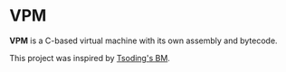 # VPM

__VPM__ is a C-based virtual machine with its own assembly and bytecode.

This project was inspired by [Tsoding's BM](https://github.com/tsoding/bm/).
